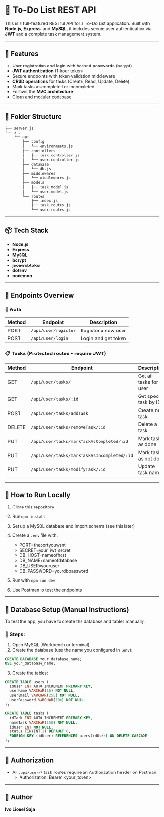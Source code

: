 # 📝 To-Do List REST API

This is a full-featured RESTful API for a To-Do List application. Built with **Node.js**, **Express**, and **MySQL**, it includes secure user authentication via **JWT** and a complete task management system.

---

## 🚀 Features

- User registration and login with hashed passwords (bcrypt)
- **JWT authentication** (1-hour token)
- Secure endpoints with token validation middleware
- **CRUD operations** for tasks (Create, Read, Update, Delete)
- Mark tasks as completed or incompleted
- Follows the **MVC architecture**
- Clean and modular codebase

---

## 📁 Folder Structure

```bash
├── server.js
└── src
    └── api
        ├── config
        │   └── environments.js
        ├── controllers
        │   ├── task.controller.js
        │   └── user.controller.js
        ├── database
        │   └── db.js
        ├── middlewares
        │   └── middlewares.js
        ├── models
        │   ├── task.model.js
        │   └── user.model.js
        └── routes
            ├── index.js
            ├── task.routes.js
            └── user.routes.js

```

---

## 📦 Tech Stack

- **Node.js**
- **Express**
- **MySQL**
- **bcrypt**
- **jsonwebtoken**
- **dotenv**
- **nodemon**

---

## 📌 Endpoints Overview

### 🔐 Auth

| Method | Endpoint           | Description       |
|--------|--------------------|-------------------|
| POST   | `/api/user/register` | Register a new user |
| POST   | `/api/user/login`    | Login and get token  |

### 📋 Tasks (Protected routes - require JWT)

| Method | Endpoint                        | Description                |
|--------|----------------------------------|----------------------------|
| GET    | `/api/user/tasks/`               | Get all tasks for user     |
| GET    | `/api/user/tasks/:id`            | Get specific task by ID    |
| POST   | `/api/user/tasks/addTask`             | Create new task            |
| DELETE | `/api/user/tasks/removeTask/:id`      | Delete a task              |
| PUT    | `/api/user/tasks/markTaskAsCompleted/:id` | Mark task as done      |
| PUT    | `/api/user/tasks/markTaskAsIncompleted/:id` | Mark task as not done |
| PUT    | `/api/user/tasks/modifyTask/:id`      | Update task name           |

---

## 🔧 How to Run Locally

1. Clone this repository
2. Run `npm install`
3. Set up a MySQL database and import schema (see this later)
4. Create a `.env` file with:
    - PORT=theportyouwant
    - SECRET=your_jwt_secret
    - DB_HOST=nameofhost
    - DB_NAME=nameofdatabase
    - DB_USER=youruser
    - DB_PASSWORD=yourdbpassword

5. Run with `npm run dev`
6. Use Postman to test the endpoints

---

## 🧱 Database Setup (Manual Instructions)

To test the app, you have to create the database and tables manually.

### 🔧 Steps:

1. Open MySQL (Workbench or terminal)
2. Create the database (use the name you configured in `.env`):

```sql
CREATE DATABASE your_database_name;
USE your_database_name;
```
3. Create the tables:

```sql
CREATE TABLE users (
  idUser INT AUTO_INCREMENT PRIMARY KEY,
  userName VARCHAR(16) NOT NULL,
  userEmail VARCHAR(255) NOT NULL,
  userPassword VARCHAR(100) NOT NULL
);

CREATE TABLE tasks (
  idTask INT AUTO_INCREMENT PRIMARY KEY,
  nameTask VARCHAR(150) NOT NULL,
  idUser INT NOT NULL,
  status TINYINT(1) DEFAULT 0,
  FOREIGN KEY (idUser) REFERENCES users(idUser) ON DELETE CASCADE
);
```
--- 

## 🔐 Authorization

- All `/api/user/*` task routes require an Authorization header on Postman:
    - Authorization: Bearer <your_token>

---

## 👤 Author

**Ivo Lionel Saja**